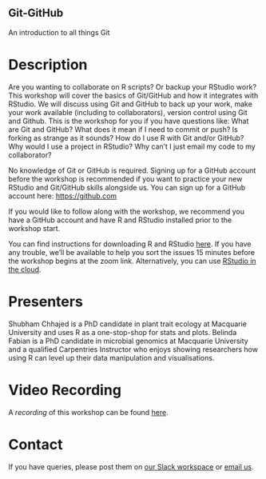 ## Git-GitHub
An introduction to all things Git

# Description

Are you wanting to collaborate on R scripts? Or backup your RStudio work? This workshop will cover the basics of Git/GitHub and how it integrates with RStudio. We will discuss using Git and GitHub to back up your work, make your work available (including to collaborators), version control using Git and Github. This is the workshop for you if you have questions like: What are Git and GitHub? What does it mean if I need to commit or push? Is forking as strange as it sounds? How do I use R with Git and/or GitHub? Why would I use a project in RStudio? Why can’t I just email my code to my collaborator? 
 
No knowledge of Git or GitHub is required. Signing up for a GitHub account before the workshop is recommended if you want to practice your new RStudio and Git/GitHub skills alongside us. You can sign up for a GitHub account here: https://github.com 

If you would like to follow along with the workshop, we recommend you have a GitHub account and have R and RStudio installed prior to the workshop start.
 
You can find instructions for downloading R and RStudio [here](https://rstudio-education.github.io/hopr/starting.html). If you have any trouble, we’ll be available to help you sort the issues 15 minutes before the workshop begins at the zoom link. Alternatively, you can use [RStudio in the cloud](https://rstudio.cloud/).
 
# Presenters

Shubham Chhajed is a PhD candidate in plant trait ecology at Macquarie University and uses R as a one-stop-shop for stats and plots.
Belinda Fabian is a PhD candidate in microbial genomics at Macquarie University and a qualified Carpentries Instructor who enjoys showing researchers how using R can level up their data manipulation and visualisations.

# Video Recording

A *recording* of this workshop can be found [here](https://macquarie.zoom.us/rec/share/Im7NIz-ifaGfgzM1fzAK4kk9BKd6sszfaetW7iHhhntFUnbSN7qSjI2B3So7p5MT.NqVBBtndArMFaAPL).

# Contact

If you have queries, please post them on [our Slack workspace](https://mqcoders.slack.com/) or [email us](o365-group-rusergroup@mq.edu.au).
